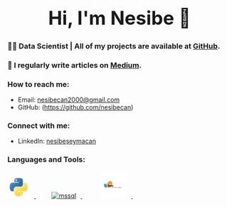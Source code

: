 
<h1 align="center" style="font-size: 3em;">Hi, I'm Nesibe 👋</h1>

### 👨‍💻 Data Scientist | All of my projects are available at [GitHub](https://github.com/nesibecan).

### 📝 I regularly write articles on [Medium](https://medium.com/@nesibecan2000).

###  How to reach me:
- Email: nesibecan2000@gmail.com
- GitHub: (https://github.com/nesibecan)

### Connect with me:
- LinkedIn: [nesibeşeymacan](www.linkedin.com/in/nesibeşeymacan/)

### Languages and Tools:
<p align="left">
  <a href="https://www.python.org" target="_blank" rel="noreferrer"> 
    <img src="https://raw.githubusercontent.com/devicons/devicon/master/icons/python/python-original.svg" alt="python" width="50" height="50" style="padding-right: 10px;"/>  
  </a>
  &nbsp;&nbsp;&nbsp&nbsp;&nbsp;&nbsp&nbsp;&nbsp;
  <a href="https://www.microsoft.com/en-us/sql-server" target="_blank" rel="noreferrer"> 
    <img src="https://www.svgrepo.com/show/303229/microsoft-sql-server-logo.svg" alt="mssql" width="50" height="50" style="padding-right: 10px;"/>   
  </a>
  &nbsp;&nbsp;&nbsp&nbsp;&nbsp;&nbsp&nbsp;&nbsp;&nbsp;
  <a href="https://scikit-learn.org/" target="_blank" rel="noreferrer"> 
    <img src="https://raw.githubusercontent.com/scikit-learn/scikit-learn/main/doc/logos/scikit-learn-logo.svg" alt="scikit_learn" width="60" height="60" style="padding-right: 10px;"/>  
  </a>
  &nbsp;&nbsp;&nbsp&nbsp;&nbsp;&nbsp;
  
</p>

<!---
nesibecan/nesibecan is a ✨ special ✨ repository because its `README.md` (this file) appears on your GitHub profile.
You can click the Preview link to take a look at your changes.
--->
